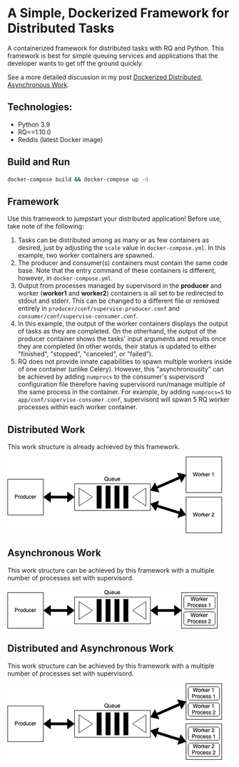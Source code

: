 # A Simple, Dockerized Framework for Distributed Tasks
A containerized framework for distributed tasks with RQ and Python. This framework is best for simple queuing services and applications that the developer wants to get off the ground quickly.

See a more detailed discussion in my post [Dockerized Distributed, Asynchronous Work](https://oliviafryt.com/posts/docker_celery_rq.html).

## Technologies:
* Python 3.9
* RQ==1.10.0
* Reddis (latest Docker image)

## Build and Run
``` bash
docker-compose build && docker-compose up -d
```

## Framework
Use this framework to jumpstart your distributed application! Before use, take note of the following:
1. Tasks can be distributed among as many or as few containers as desired, just by adjusting the ```scale``` value in ```docker-compose.yml```. In this example, two worker containers are spawned.
2. The producer and consumer(s) containers must contain the same code base. Note that the entry command of these containers is different, however, in ```docker-compose.yml```.
3. Output from processes managed by supervisord in the **producer** and worker (**worker1** and **worker2**) containers is all set to be redirected to stdout and stderr. This can be changed to a different file or removed entirely in ```producer/conf/supervise-producer.conf``` and ```consumer/conf/supervise-consumer.conf```.
4. In this example, the output of the worker containers displays the output of tasks as they are completed. On the otherhand, the output of the producer container shows the tasks' input arguments and results once they are completed (in other words, their status is updated to either "finished", "stopped", "canceled", or "failed").
4. RQ does not provide innate capabilities to spawn multiple workers inside of one container (unlike Celery). However, this "asynchronousity" can be achieved by adding ```numprocs``` to the consumer's supervisord configuration file therefore having supervisord run/manage multiple of the same process in the container. For example, by adding ```numprocs=5``` to ```app/conf/supervise-consumer.conf```, supervisord will spwan 5 RQ worker processes within each worker container.

## Distributed Work
This work structure is already achieved by this framework.

![](media/dist.png)

## Asynchronous Work
This work structure can be achieved by this framework with a multiple number of processes set with supervisord.

![](media/async.png)

## Distributed and Asynchronous Work
This work structure can be achieved by this framework with a multiple number of processes set with supervisord.

![](media/distasync.png)
